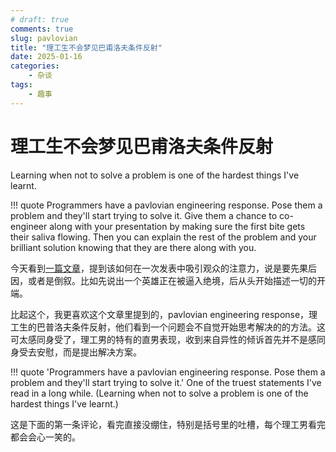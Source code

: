 ```yaml
---
# draft: true
comments: true
slug: pavlovian
title: "理工生不会梦见巴甫洛夫条件反射"
date: 2025-01-16
categories: 
    - 杂谈
tags:
    - 趣事
---
```

# 理工生不会梦见巴甫洛夫条件反射

Learning when not to solve a problem is one of the hardest things I've learnt.
<!-- more -->
!!! quote 
	Programmers have a pavlovian engineering response. Pose them a problem and they'll start trying to solve it. Give them a chance to co-engineer along with your presentation by making sure the first bite gets their saliva flowing. Then you can explain the rest of the problem and your brilliant solution knowing that they are there along with you.

今天看到[一篇文章][lab_1]，提到该如何在一次发表中吸引观众的注意力，说是要先果后因，或者是倒叙。比如先说出一个英雄正在被逼入绝境，后从头开始描述一切的开端。

比起这个，我更喜欢这个文章里提到的，pavlovian engineering response，理工生的巴普洛夫条件反射，他们看到一个问题会不自觉开始思考解决的的方法。这可太感同身受了，理工男的特有的直男表现，收到来自异性的倾诉首先并不是感同身受去安慰，而是提出解决方案。

!!! quote
	'Programmers have a pavlovian engineering response. Pose them a problem and they'll start trying to solve it.'
	One of the truest statements I've read in a long while.
	(Learning when not to solve a problem is one of the hardest things I've learnt.)

这是下面的第一条评论，看完直接没绷住，特别是括号里的吐槽，每个理工男看完都会会心一笑的。

[lab_1]: https://tidyfirst.substack.com/p/start-presentations-on-the-second